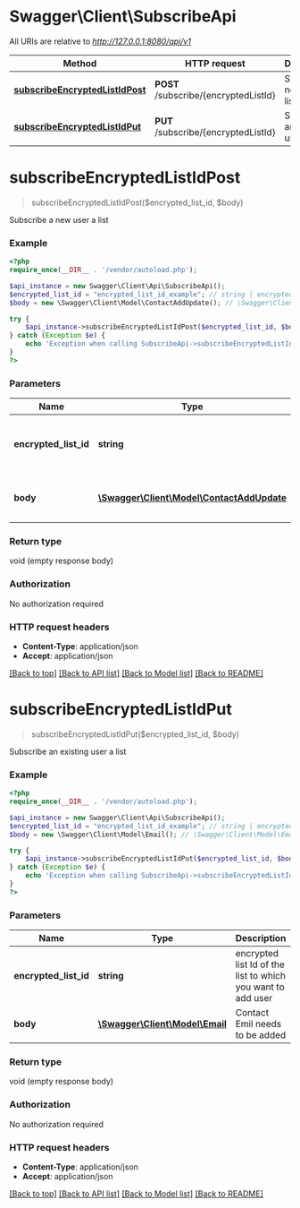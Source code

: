 # Swagger\Client\SubscribeApi

All URIs are relative to *http://127.0.0.1:8080/api/v1*

Method | HTTP request | Description
------------- | ------------- | -------------
[**subscribeEncryptedListIdPost**](SubscribeApi.md#subscribeEncryptedListIdPost) | **POST** /subscribe/{encryptedListId} | Subscribe a new user a list
[**subscribeEncryptedListIdPut**](SubscribeApi.md#subscribeEncryptedListIdPut) | **PUT** /subscribe/{encryptedListId} | Subscribe an existing user a list


# **subscribeEncryptedListIdPost**
> subscribeEncryptedListIdPost($encrypted_list_id, $body)

Subscribe a new user a list



### Example
```php
<?php
require_once(__DIR__ . '/vendor/autoload.php');

$api_instance = new Swagger\Client\Api\SubscribeApi();
$encrypted_list_id = "encrypted_list_id_example"; // string | encrypted list Id of the list to which you want to add user
$body = new \Swagger\Client\Model\ContactAddUpdate(); // \Swagger\Client\Model\ContactAddUpdate | Contact object that needs to be added

try {
    $api_instance->subscribeEncryptedListIdPost($encrypted_list_id, $body);
} catch (Exception $e) {
    echo 'Exception when calling SubscribeApi->subscribeEncryptedListIdPost: ', $e->getMessage(), PHP_EOL;
}
?>
```

### Parameters

Name | Type | Description  | Notes
------------- | ------------- | ------------- | -------------
 **encrypted_list_id** | **string**| encrypted list Id of the list to which you want to add user |
 **body** | [**\Swagger\Client\Model\ContactAddUpdate**](../Model/\Swagger\Client\Model\ContactAddUpdate.md)| Contact object that needs to be added |

### Return type

void (empty response body)

### Authorization

No authorization required

### HTTP request headers

 - **Content-Type**: application/json
 - **Accept**: application/json

[[Back to top]](#) [[Back to API list]](../../README.md#documentation-for-api-endpoints) [[Back to Model list]](../../README.md#documentation-for-models) [[Back to README]](../../README.md)

# **subscribeEncryptedListIdPut**
> subscribeEncryptedListIdPut($encrypted_list_id, $body)

Subscribe an existing user a list



### Example
```php
<?php
require_once(__DIR__ . '/vendor/autoload.php');

$api_instance = new Swagger\Client\Api\SubscribeApi();
$encrypted_list_id = "encrypted_list_id_example"; // string | encrypted list Id of the list to which you want to add user
$body = new \Swagger\Client\Model\Email(); // \Swagger\Client\Model\Email | Contact Emil needs to be added

try {
    $api_instance->subscribeEncryptedListIdPut($encrypted_list_id, $body);
} catch (Exception $e) {
    echo 'Exception when calling SubscribeApi->subscribeEncryptedListIdPut: ', $e->getMessage(), PHP_EOL;
}
?>
```

### Parameters

Name | Type | Description  | Notes
------------- | ------------- | ------------- | -------------
 **encrypted_list_id** | **string**| encrypted list Id of the list to which you want to add user |
 **body** | [**\Swagger\Client\Model\Email**](../Model/\Swagger\Client\Model\Email.md)| Contact Emil needs to be added |

### Return type

void (empty response body)

### Authorization

No authorization required

### HTTP request headers

 - **Content-Type**: application/json
 - **Accept**: application/json

[[Back to top]](#) [[Back to API list]](../../README.md#documentation-for-api-endpoints) [[Back to Model list]](../../README.md#documentation-for-models) [[Back to README]](../../README.md)

